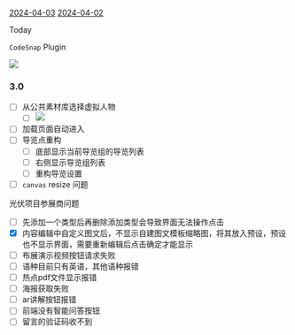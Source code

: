 [2024-04-03](2024-04-03.md)
[2024-04-02](2024-04-02.md)

Today

`CodeSnap` Plugin

![](e38aef68e0237a7bbad2fbc6e095c9f0.png)

### 3.0

- [ ] 从公共素材库选择虚拟人物
	- [ ] ![](Pasted%20image%2020240407100555.png)
- [ ] 加载页面自动进入
- [ ] 导览点重构
	- [ ] 底部显示当前导览组的导览列表
	- [ ] 右侧显示导览组列表
	- [ ] 重构导览设置
- [ ] `canvas` resize 问题

光伏项目参展商问题

- [ ] 先添加一个类型后再删除添加类型会导致界面无法操作点击  
- [x] 内容编辑中自定义图文后，不显示自建图文模板缩略图，将其放入预设，预设也不显示界面，需要重新编辑后点击确定才能显示  
- [ ] 布展演示视频按钮请求失败  
- [ ] 语种目前只有英语，其他语种报错  
- [ ] 热点pdf文件显示报错  
- [ ] 海报获取失败  
- [ ] ar讲解按钮报错  
- [ ] 前端没有智能问答按钮  
- [ ] 留言的验证码收不到